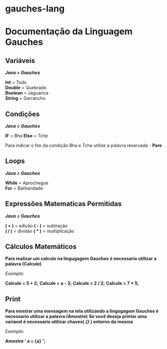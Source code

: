 # gauches-lang
# Documentação da Linguagem Gauches

##  Variáveis

***Java = Gauches***

**Int** = Todo  
**Double** = Quebrado  
**Boolean** = Jaguarice  
**String** = Garrancho  

##  Condições

***Java = Gauches***

**IF** = Bha
**Else** = Tche

Para indicar o fim da condição Bha e Tche utilize a palavra reservada - **Pare** 


##  Loops

***Java = Gauches***

**While** = Aprochegue  
**For** = Barbaridade 

##  Expressões Matematicas Permitidas

***Java = Gauches***

__( + )__ = adição
__( - )__ = subtração  
__( / )__ = divisão
__( * )__ = multiplicação

## Cálculos Matemáticos

**Para realizar um calculo na lingugagem Gauches é necessario utilizar a palavra (Calcule)**

*Exemplo:*

**Calcule = 5 + 2;**
**Calcule = a - 3;**
**Calcule = 2 / 2;**
**Calcule = 7 * 5;**

## Print

**Para mostrar uma mensagem na tela utilizando a lingugagem Gauches é necessario utilizar a palavra (Amostre)**
**Se você deseja printar uma variavel é necessario utilizar chaves( *{}* ) entorno da mesma**

*Exemplo:*

**Amostre ' a = {a} ';**